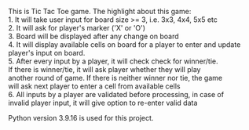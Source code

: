 This is Tic Tac Toe game. The highlight about this game:   
    1. It will take user input for board size >= 3, i.e. 3x3, 4x4, 5x5 etc  
    2. It will ask for player's marker ('X' or 'O')  
    3. Board will be displayed after any change on board  
    4. It will display available cells on board for a player to enter and update player's input on board.  
    5. After every input by a player, it will check check for winner/tie.  
         If there is winner/tie, it will ask player whether they will play  
         another round of game. If there is neither winner nor tie, the game  
         will ask next player to enter a cell from available cells  
    6. All inputs by a player are validated before processing, in case of  
         invalid player input, it will give option to re-enter valid data  

Python version 3.9.16 is used for this project.  
